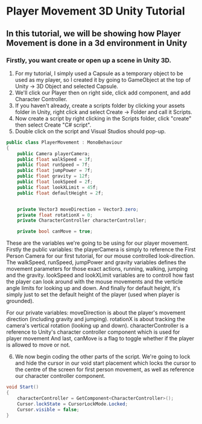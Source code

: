 # Player Movement 3D Unity Tutorial
## In this tutorial, we will be showing how Player Movement is done in a 3d environment in Unity

### Firstly, you want create or open up a scene in Unity 3D.

1. For my tutorial, I simply used a Capsule as a temporary object to be used as my player, so I created it by going to GameObject at the top of Unity -> 3D Object and selected Capsule.
2. We'll click our Player then on right side, click add component, and add Character Controller.
3. If you haven't already, create a scripts folder by clicking your assets folder in Unity, right click and select Create -> Folder and call it Scripts.
4. Now create a script by right clicking in the Scripts folder, click "create" then select Create "C# script".
5. Double click on the script and Visual Studios should pop-up. 
```.cs
public class PlayerMovement : MonoBehaviour
{
    public Camera playerCamera;
    public float walkSpeed = 3f;
    public float runSpeed = 7f;
    public float jumpPower = 7f;
    public float gravity = 12f;
    public float lookSpeed = 2f;
    public float lookXLimit = 45f;
    public float defaultHeight = 2f;


    private Vector3 moveDirection = Vector3.zero;
    private float rotationX = 0;
    private CharacterController characterController;

    private bool canMove = true;
```
These are the variables we're going to be using for our player movement. Firstly the public variables: the playerCamera is simply to reference the First Person Camera for our first tutorial, for our mouse controlled look-direction. The walkSpeed, runSpeed, jumpPower and gravity variables defines the movement parameters for those exact actions, running, walking, jumping and the gravity. lookSpeed and lookXLimit variables are to controll how fast the player can look around with the mouse movements and the verticle angle limits for looking up and down. And finally for default height, it's simply just to set the default height of the player (used when player is grounded).

For our private variables: moveDirection is about the player's movement direction (including gravity and jumping). rotationX is about tracking the camera's vertical rotation (looking up and down). characterController is a reference to Unity's character controller component which is used for player movement And last, canMove is a flag to toggle whether if the player is allowed to move or not.

6. We now begin coding the other parts of the script. We're going to lock and hide the cursor in our void start placement which locks the cursor to the centre of the screen for first person movement, as well as reference our character controller component. 
```.cs
void Start()
{
    characterController = GetComponent<CharacterController>();
    Cursor.lockState = CursorLockMode.Locked;
    Cursor.visible = false;
}
```
